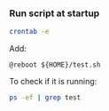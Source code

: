 ---
---

### Run script at startup
```bash
crontab -e
```

Add:
```
@reboot ${HOME}/test.sh
```

To check if it is running:
```bash
ps -ef | grep test
```
